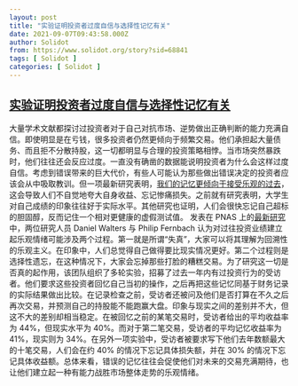 ```yaml
---
layout: post
title: "实验证明投资者过度自信与选择性记忆有关"
date: 2021-09-07T09:43:58.000Z
author: Solidot
from: https://www.solidot.org/story?sid=68841
tags: [ Solidot ]
categories: [ Solidot ]
---
```

<!--1631007838000-->
[实验证明投资者过度自信与选择性记忆有关](https://www.solidot.org/story?sid=68841)
------

<div>
大量学术文献都探讨过投资者对于自己对抗市场、逆势做出正确判断的能力充满自信。即使明显是在亏钱，很多投资者仍然更倾向于频繁交易。他们承担起大量债务、而且拒不分散持股，这一切都明显与合理的投资策略相悖。当市场突然暴跌时，他们往往还会反应过度。一直没有确凿的数据能说明投资者为什么会这样过度自信。考虑到错误带来的巨大代价，有些人可能认为那些做出错误决定的投资者应该会从中吸取教训。但一项最新研究表明，<a href="https://arstechnica.com/science/2021/09/investor-overconfidence-linked-to-selective-memory/" target="_blank">我们的记忆更倾向于接受乐观的过去</a>，这会导致人们不自觉地夸大自身收益、忘记惨痛损失。之前就有研究表明，大学生对自己成绩的印象往往好于实际水平。其他研究也证明，人们会很快忘记自己超标的胆固醇，反而记住一个相对更健康的虚假测试值。 发表在 PNAS 上的<a href="https://www.pnas.org/content/118/36/e2026680118/tab-article-info">最新研究</a>中，两位研究人员 Daniel Walters 与 Philip Fernbach 认为对过往投资业绩建立起乐观情绪可能涉及两个过程。第一就是所谓“失真”，大家可以将其理解为回溯性的乐观主义。在印象中，人们总觉得自己做得要比现实情况更好。第二个过程则是选择性遗忘，在这种情况下，大家会忘掉那些打脸的糟糕交易。为了研究这一切是否真的起作用，该团队组织了多轮实验，招募了过去一年内有过投资行为的受访者。他们要求这些投资者回忆自己当初的操作，之后再把这些记忆同基于财务记录的实际结果做出比较。在记录检查之前，受访者还被问及他们是否打算在不久之后再次交易，并预测自己的持股能不能跑赢大盘。印象与现实之间的差别并不大，但这不大的差别却相当稳定。在被回忆之前的某笔交易时，受访者给出的平均收益率为 44%，但现实水平为 40%。而对于第二笔交易，受访者的平均记忆收益率为 41%，现实则为 34%。在另外一项实验中，受访者被要求写下他们去年数额最大的十笔交易，人们会在约 40% 的情况下忘记具体损失额，并在 30% 的情况下忘记具体收益额。总体来看，错误的记忆往往会促使他们对未来的交易充满期待，也让他们建立起一种有能力战胜市场整体走势的乐观情绪。
</div>
